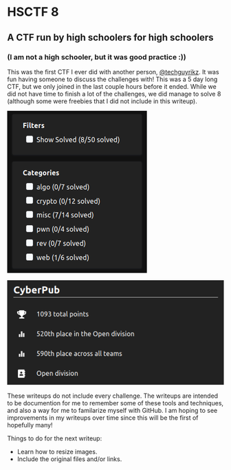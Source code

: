# HSCTF 8
## A CTF run by high schoolers for high schoolers
### (I am not a high schooler, but it was good practice :))

This was the first CTF I ever did with another person, [@techguyrikz](https://twitter.com/techguyrikz). It was fun having someone to discuss the challenges with! This was a 5 day long CTF, but we only joined in the last couple hours before it ended. While we did not have time to finish a lot of the challenges, we did manage to solve 8 (although some were freebies that I did not include in this writeup).

<kbd>![Flags captured](https://github.com/T1nk3r3ll4/CTF-writeups/blob/main/HSCTF8/images/hsctf8_flags.png)</kbd>

<kbd>![Team overview](https://github.com/T1nk3r3ll4/CTF-writeups/blob/main/HSCTF8/images/hsctf8_overview.png)</kbd>


These writeups do not include every challenge. The writeups are intended to be documention for me to remember some of these tools and techniques, and also a way for me to familarize myself with GitHub. I am hoping to see improvements in my writeups over time since this will be the first of hopefully many!

Things to do for the next writeup:
* Learn how to resize images.
* Include the original files and/or links.
